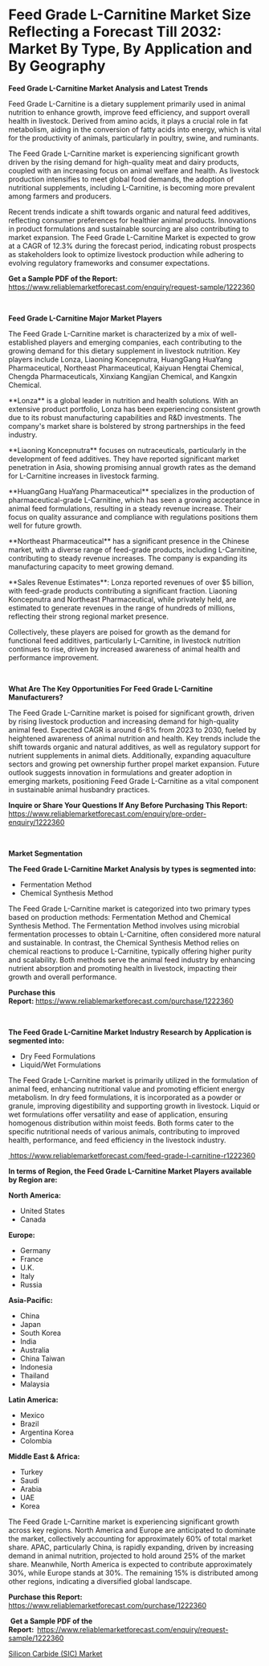 <p><h1>Feed Grade L-Carnitine Market Size Reflecting a Forecast Till 2032: Market By Type, By Application and By Geography</h1></p><p><strong>Feed Grade L-Carnitine Market Analysis and Latest Trends</strong></p>
<p><p>Feed Grade L-Carnitine is a dietary supplement primarily used in animal nutrition to enhance growth, improve feed efficiency, and support overall health in livestock. Derived from amino acids, it plays a crucial role in fat metabolism, aiding in the conversion of fatty acids into energy, which is vital for the productivity of animals, particularly in poultry, swine, and ruminants.</p><p>The Feed Grade L-Carnitine market is experiencing significant growth driven by the rising demand for high-quality meat and dairy products, coupled with an increasing focus on animal welfare and health. As livestock production intensifies to meet global food demands, the adoption of nutritional supplements, including L-Carnitine, is becoming more prevalent among farmers and producers.</p><p>Recent trends indicate a shift towards organic and natural feed additives, reflecting consumer preferences for healthier animal products. Innovations in product formulations and sustainable sourcing are also contributing to market expansion. The Feed Grade L-Carnitine Market is expected to grow at a CAGR of 12.3% during the forecast period, indicating robust prospects as stakeholders look to optimize livestock production while adhering to evolving regulatory frameworks and consumer expectations.</p></p>
<p><strong>Get a Sample PDF of the Report:&nbsp;</strong> <a href="https://www.reliablemarketforecast.com/enquiry/request-sample/1222360?utm_campaign=2124&utm_medium=2&utm_source=Github&utm_content=ia&utm_term=05022025&utm_id=feed-grade-l-carnitine">https://www.reliablemarketforecast.com/enquiry/request-sample/1222360</a></p>
<p>&nbsp;</p>
<p><strong>Feed Grade L-Carnitine Major Market Players</strong></p>
<p><p>The Feed Grade L-Carnitine market is characterized by a mix of well-established players and emerging companies, each contributing to the growing demand for this dietary supplement in livestock nutrition. Key players include Lonza, Liaoning Koncepnutra, HuangGang HuaYang Pharmaceutical, Northeast Pharmaceutical, Kaiyuan Hengtai Chemical, Chengda Pharmaceuticals, Xinxiang Kangjian Chemical, and Kangxin Chemical.</p><p>**Lonza** is a global leader in nutrition and health solutions. With an extensive product portfolio, Lonza has been experiencing consistent growth due to its robust manufacturing capabilities and R&D investments. The company's market share is bolstered by strong partnerships in the feed industry.</p><p>**Liaoning Koncepnutra** focuses on nutraceuticals, particularly in the development of feed additives. They have reported significant market penetration in Asia, showing promising annual growth rates as the demand for L-Carnitine increases in livestock farming.</p><p>**HuangGang HuaYang Pharmaceutical** specializes in the production of pharmaceutical-grade L-Carnitine, which has seen a growing acceptance in animal feed formulations, resulting in a steady revenue increase. Their focus on quality assurance and compliance with regulations positions them well for future growth.</p><p>**Northeast Pharmaceutical** has a significant presence in the Chinese market, with a diverse range of feed-grade products, including L-Carnitine, contributing to steady revenue increases. The company is expanding its manufacturing capacity to meet growing demand.</p><p>**Sales Revenue Estimates**: Lonza reported revenues of over $5 billion, with feed-grade products contributing a significant fraction. Liaoning Koncepnutra and Northeast Pharmaceutical, while privately held, are estimated to generate revenues in the range of hundreds of millions, reflecting their strong regional market presence.</p><p>Collectively, these players are poised for growth as the demand for functional feed additives, particularly L-Carnitine, in livestock nutrition continues to rise, driven by increased awareness of animal health and performance improvement.</p></p>
<p>&nbsp;</p>
<p><strong>What Are The Key Opportunities For Feed Grade L-Carnitine Manufacturers?</strong></p>
<p><p>The Feed Grade L-Carnitine market is poised for significant growth, driven by rising livestock production and increasing demand for high-quality animal feed. Expected CAGR is around 6-8% from 2023 to 2030, fueled by heightened awareness of animal nutrition and health. Key trends include the shift towards organic and natural additives, as well as regulatory support for nutrient supplements in animal diets. Additionally, expanding aquaculture sectors and growing pet ownership further propel market expansion. Future outlook suggests innovation in formulations and greater adoption in emerging markets, positioning Feed Grade L-Carnitine as a vital component in sustainable animal husbandry practices.</p></p>
<p><strong>Inquire or Share Your Questions If Any Before Purchasing This Report:</strong> <a href="https://www.reliablemarketforecast.com/enquiry/pre-order-enquiry/1222360?utm_campaign=2124&utm_medium=2&utm_source=Github&utm_content=ia&utm_term=05022025&utm_id=feed-grade-l-carnitine">https://www.reliablemarketforecast.com/enquiry/pre-order-enquiry/1222360</a></p>
<p>&nbsp;</p>
<p><strong>Market Segmentation</strong></p>
<p><strong>The Feed Grade L-Carnitine Market Analysis by types is segmented into:</strong></p>
<p><ul><li>Fermentation Method</li><li>Chemical Synthesis Method</li></ul></p>
<p><p>The Feed Grade L-Carnitine market is categorized into two primary types based on production methods: Fermentation Method and Chemical Synthesis Method. The Fermentation Method involves using microbial fermentation processes to obtain L-Carnitine, often considered more natural and sustainable. In contrast, the Chemical Synthesis Method relies on chemical reactions to produce L-Carnitine, typically offering higher purity and scalability. Both methods serve the animal feed industry by enhancing nutrient absorption and promoting health in livestock, impacting their growth and overall performance.</p></p>
<p><strong>Purchase this Report:&nbsp;</strong><a href="https://www.reliablemarketforecast.com/purchase/1222360?utm_campaign=2124&utm_medium=2&utm_source=Github&utm_content=ia&utm_term=05022025&utm_id=feed-grade-l-carnitine">https://www.reliablemarketforecast.com/purchase/1222360</a></p>
<p>&nbsp;</p>
<p><strong>The Feed Grade L-Carnitine Market Industry Research by Application is segmented into:</strong></p>
<p><ul><li>Dry Feed Formulations</li><li>Liquid/Wet Formulations</li></ul></p>
<p><p>The Feed Grade L-Carnitine market is primarily utilized in the formulation of animal feed, enhancing nutritional value and promoting efficient energy metabolism. In dry feed formulations, it is incorporated as a powder or granule, improving digestibility and supporting growth in livestock. Liquid or wet formulations offer versatility and ease of application, ensuring homogenous distribution within moist feeds. Both forms cater to the specific nutritional needs of various animals, contributing to improved health, performance, and feed efficiency in the livestock industry.</p></p>
<p><a href="https://www.reliablemarketforecast.com/feed-grade-l-carnitine-r1222360?utm_campaign=2124&utm_medium=2&utm_source=Github&utm_content=ia&utm_term=05022025&utm_id=feed-grade-l-carnitine">&nbsp;https://www.reliablemarketforecast.com/feed-grade-l-carnitine-r1222360</a></p>
<p><strong>In terms of Region, the Feed Grade L-Carnitine Market Players available by Region are:</strong></p>
<p>
    <p> <strong> North America: </strong>
        <ul>
            <li>United States</li>
            <li>Canada</li>
        </ul>
        </p> 
    <p> <strong> Europe: </strong>
        <ul>
            <li>Germany</li>
            <li>France</li>
            <li>U.K.</li>
            <li>Italy</li>
            <li>Russia</li>
        </ul>
        </p> 
    <p> <strong> Asia-Pacific: </strong>
        <ul>
            <li>China</li>
            <li>Japan</li>
            <li>South Korea</li>
            <li>India</li>
            <li>Australia</li>
            <li>China Taiwan</li>
            <li>Indonesia</li>
            <li>Thailand</li>
            <li>Malaysia</li>
        </ul>
        </p> 
    <p> <strong> Latin America: </strong>
        <ul>
            <li>Mexico</li>
            <li>Brazil</li>
            <li>Argentina Korea</li>
            <li>Colombia</li>
        </ul>
        </p> 
    <p> <strong> Middle East & Africa: </strong>
        <ul>
            <li>Turkey</li>
            <li>Saudi</li>
            <li>Arabia</li>
            <li>UAE</li>
            <li>Korea</li>
        </ul>
    </p>
    </p>
<p><p>The Feed Grade L-Carnitine market is experiencing significant growth across key regions. North America and Europe are anticipated to dominate the market, collectively accounting for approximately 60% of total market share. APAC, particularly China, is rapidly expanding, driven by increasing demand in animal nutrition, projected to hold around 25% of the market share. Meanwhile, North America is expected to contribute approximately 30%, while Europe stands at 30%. The remaining 15% is distributed among other regions, indicating a diversified global landscape.</p></p>
<p><strong>Purchase this Report: </strong><a href="https://www.reliablemarketforecast.com/purchase/1222360?utm_campaign=2124&utm_medium=2&utm_source=Github&utm_content=ia&utm_term=05022025&utm_id=feed-grade-l-carnitine">https://www.reliablemarketforecast.com/purchase/1222360</a></p>
<p>&nbsp;<strong>Get a Sample PDF of the Report:&nbsp;&nbsp;</strong><a href="https://www.reliablemarketforecast.com/enquiry/request-sample/1222360?utm_campaign=2124&utm_medium=2&utm_source=Github&utm_content=ia&utm_term=05022025&utm_id=feed-grade-l-carnitine">https://www.reliablemarketforecast.com/enquiry/request-sample/1222360</a></p>
<p><strong></strong></p>
<p><p><a href="https://github.com/SanjidaMahmud54/Market-Research-Report-List-1/blob/main/silicon-carbide-sic-market.md?utm_campaign=2124&utm_medium=2&utm_source=Github&utm_content=ia&utm_term=05022025&utm_id=feed-grade-l-carnitine">Silicon Carbide (SIC) Market</a></p></p>